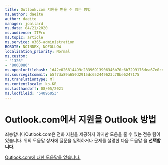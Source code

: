```yaml
---
title: Outlook.com 지원을 받을 수 있는 방법
ms.author: daeite
author: daeite
manager: joallard
ms.date: 04/21/2020
ms.audience: ITPro
ms.topic: article
ms.service: o365-administration
ROBOTS: NOINDEX, NOFOLLOW
localization_priority: Normal
ms.custom:
- "1326"
- "8000080"
ms.openlocfilehash: 1d42e026814499c28396913906346b70c6b7299176dea67e0cd420df73a0cda4
ms.sourcegitcommit: b5f7da89a650d2915dc652449623c78be6247175
ms.translationtype: MT
ms.contentlocale: ko-KR
ms.lasthandoff: 08/05/2021
ms.locfileid: "54096053"
---
```

# <a name="how-to-get-support-in-outlookcom"></a>Outlook.com에서 지원을 Outlook 방법

죄송합니다Outlook.com은 전화 지원을 제공하지 않지만 도움을 줄 수 있는 전용 팀이 있습니다.
위의 도움말 상자에 질문을  입력하거나 문제를 설명한 다음 도움말 을 **선택합니다.**

[Outlook.com에 대한 도움말을 얻습니다.](https://support.office.com/article/40676ad0-c831-45ac-a023-5be633be798d?wt.mc_id=Office_Outlook_com_Alchemy)

